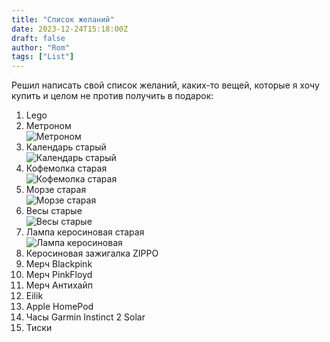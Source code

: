 ```yaml
---
title: "Список желаний"
date: 2023-12-24T15:18:00Z
draft: false
author: "Rom"
tags: ["List"]
---
```


Решил написать свой список желаний, каких-то вещей, которые я хочу купить и целом не против получить в подарок:  

1. Lego  
3. Метроном  
![Метроном](/images/2.jpg)  
4. Календарь старый  
![Календарь старый](/images/3.png)  
5. Кофемолка старая  
![Кофемолка старая](/images/4.jpg)  
6. Морзе старая  
![Морзе старая](/images/8.jpg)  
7. Весы старые  
![Весы старые](/images/9.jpg)  
8. Лампа керосиновая старая  
![Лампа керосиновая](/images/10.jpg)  
9. Керосиновая зажигалка ZIPPO
11. Мерч Blackpink
12. Мерч PinkFloyd
13. Мерч Антихайп
14. Eilik
15. Apple HomePod
16. Часы Garmin Instinct 2 Solar
17. Тиски  

